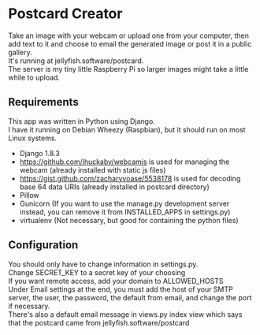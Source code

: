 Postcard Creator
================

Take an image with your webcam or upload one from your computer, then add text to it and choose to email the generated image or post it in a public gallery.  
It's running at jellyfish.software/postcard.  
The server is my tiny little Raspberry Pi so larger images might take a little while to upload.  


Requirements
------------

This app was written in Python using Django.  
I have it running on Debian Wheezy (Raspbian), but it should run on most Linux systems.  
* Django 1.8.3  
* https://github.com/jhuckaby/webcamjs is used for managing the webcam (already installed with static js files)  
* https://gist.github.com/zacharyvoase/5538178 is used for decoding base 64 data URIs (already installed in postcard directory)  
* Pillow  
* Gunicorn (If you want to use the manage.py development server instead, you can remove it from INSTALLED_APPS in settings.py)  
* virtualenv (Not necessary, but good for containing the python files)  

Configuration
-------------

You should only have to change information in settings.py.  
Change SECRET_KEY to a secret key of your choosing  
If you want remote access, add your domain to ALLOWED_HOSTS  
Under Email settings at the end, you must add the host of your SMTP server, the user, the password, the default from email, and change the port if necessary.  
There's also a default email message in views.py index view which says that the postcard came from jellyfish.software/postcard